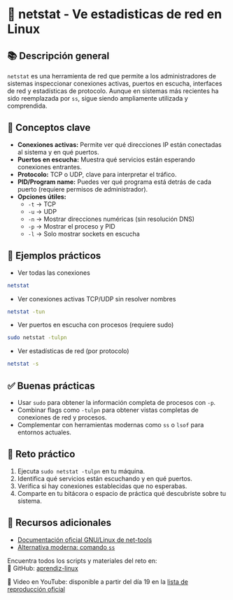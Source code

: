 # 📌 netstat - Ve estadisticas de red en Linux

## 📚 Descripción general

`netstat` es una herramienta de red que permite a los administradores de sistemas inspeccionar conexiones activas, puertos en escucha,
interfaces de red y estadísticas de protocolo. Aunque en sistemas más recientes ha sido reemplazada por `ss`, sigue siendo ampliamente
utilizada y comprendida.

## 🧠 Conceptos clave

- **Conexiones activas:** Permite ver qué direcciones IP están conectadas al sistema y en qué puertos.
- **Puertos en escucha:** Muestra qué servicios están esperando conexiones entrantes.
- **Protocolo:** TCP o UDP, clave para interpretar el tráfico.
- **PID/Program name:** Puedes ver qué programa está detrás de cada puerto (requiere permisos de administrador).
- **Opciones útiles:**
  - `-t` → TCP
  - `-u` → UDP
  - `-n` → Mostrar direcciones numéricas (sin resolución DNS)
  - `-p` → Mostrar el proceso y PID
  - `-l` → Solo mostrar sockets en escucha

## 🧪 Ejemplos prácticos

-  Ver todas las conexiones

```bash
netstat
```

-  Ver conexiones activas TCP/UDP sin resolver nombres

```bash
netstat -tun
```

- Ver puertos en escucha con procesos (requiere sudo)

```bash
sudo netstat -tulpn
```

- Ver estadísticas de red (por protocolo)

```bash
netstat -s
```

## ✅ Buenas prácticas

- Usar `sudo` para obtener la información completa de procesos con `-p`.
- Combinar flags como `-tulpn` para obtener vistas completas de conexiones de red y procesos.
- Complementar con herramientas modernas como `ss` o `lsof` para entornos actuales.

## 🧩 Reto práctico

1. Ejecuta `sudo netstat -tulpn` en tu máquina.
2. Identifica qué servicios están escuchando y en qué puertos.
3. Verifica si hay conexiones establecidas que no esperabas.
4. Comparte en tu bitácora o espacio de práctica qué descubriste sobre tu sistema.

## 🔗 Recursos adicionales

- [Documentación oficial GNU/Linux de net-tools](https://linux.die.net/man/8/netstat)
- [Alternativa moderna: comando `ss`](https://man7.org/linux/man-pages/man8/ss.8.html)


Encuentra todos los scripts y materiales del reto en:  
📁 GitHub: [aprendiz-linux](https://github.com/jorgearma1982/aprendiz-linux/tree/main/21_dias_comandos_basicos)

🎥 Video en YouTube: disponible a partir del día 19 en la [lista de reproducción oficial](https://www.youtube.com/playlist?list=PL-RETO-LINUX21)
